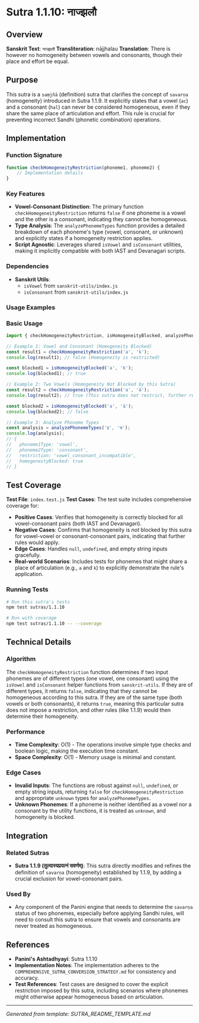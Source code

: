 # Sutra 1.1.10: नाज्झलौ

## Overview

**Sanskrit Text**: `नाज्झलौ`
**Transliteration**: nājjhalau
**Translation**: There is however no homogeneity between vowels and consonants, though their place and effort be equal.

## Purpose

This sutra is a `saṃjñā` (definition) sutra that clarifies the concept of `savarṇa` (homogeneity) introduced in Sutra 1.1.9. It explicitly states that a vowel (`ac`) and a consonant (`hal`) can never be considered homogeneous, even if they share the same place of articulation and effort. This rule is crucial for preventing incorrect Sandhi (phonetic combination) operations.

## Implementation

### Function Signature
```javascript
function checkHomogeneityRestriction(phoneme1, phoneme2) {
    // Implementation details
}
```

### Key Features
- **Vowel-Consonant Distinction**: The primary function `checkHomogeneityRestriction` returns `false` if one phoneme is a vowel and the other is a consonant, indicating they cannot be homogeneous.
- **Type Analysis**: The `analyzePhonemeTypes` function provides a detailed breakdown of each phoneme's type (vowel, consonant, or unknown) and explicitly states if a homogeneity restriction applies.
- **Script Agnostic**: Leverages shared `isVowel` and `isConsonant` utilities, making it implicitly compatible with both IAST and Devanagari scripts.

### Dependencies
- **Sanskrit Utils**:
  - `isVowel` from `sanskrit-utils/index.js`
  - `isConsonant` from `sanskrit-utils/index.js`

### Usage Examples

### Basic Usage
```javascript
import { checkHomogeneityRestriction, isHomogeneityBlocked, analyzePhonemeTypes } from './index.js';

// Example 1: Vowel and Consonant (Homogeneity Blocked)
const result1 = checkHomogeneityRestriction('a', 'k');
console.log(result1); // false (Homogeneity is restricted)

const blocked1 = isHomogeneityBlocked('a', 'k');
console.log(blocked1); // true

// Example 2: Two Vowels (Homogeneity Not Blocked by this Sutra)
const result2 = checkHomogeneityRestriction('a', 'ā');
console.log(result2); // true (This sutra does not restrict, further rules apply)

const blocked2 = isHomogeneityBlocked('a', 'ā');
console.log(blocked2); // false

// Example 3: Analyze Phoneme Types
const analysis = analyzePhonemeTypes('इ', 'च');
console.log(analysis);
// {
//   phoneme1Type: 'vowel',
//   phoneme2Type: 'consonant',
//   restriction: 'vowel_consonant_incompatible',
//   homogeneityBlocked: true
// }
```

## Test Coverage

**Test File**: `index.test.js`
**Test Cases**: The test suite includes comprehensive coverage for:
- **Positive Cases**: Verifies that homogeneity is correctly blocked for all vowel-consonant pairs (both IAST and Devanagari).
- **Negative Cases**: Confirms that homogeneity is *not* blocked by this sutra for vowel-vowel or consonant-consonant pairs, indicating that further rules would apply.
- **Edge Cases**: Handles `null`, `undefined`, and empty string inputs gracefully.
- **Real-world Scenarios**: Includes tests for phonemes that might share a place of articulation (e.g., `a` and `k`) to explicitly demonstrate the rule's application.

### Running Tests
```bash
# Run this sutra's tests
npm test sutras/1.1.10

# Run with coverage
npm test sutras/1.1.10 -- --coverage
```

## Technical Details

### Algorithm
The `checkHomogeneityRestriction` function determines if two input phonemes are of different types (one vowel, one consonant) using the `isVowel` and `isConsonant` helper functions from `sanskrit-utils`. If they are of different types, it returns `false`, indicating that they cannot be homogeneous according to this sutra. If they are of the same type (both vowels or both consonants), it returns `true`, meaning this particular sutra does not impose a restriction, and other rules (like 1.1.9) would then determine their homogeneity.

### Performance
- **Time Complexity**: O(1) - The operations involve simple type checks and boolean logic, making the execution time constant.
- **Space Complexity**: O(1) - Memory usage is minimal and constant.

### Edge Cases
- **Invalid Inputs**: The functions are robust against `null`, `undefined`, or empty string inputs, returning `false` for `checkHomogeneityRestriction` and appropriate `unknown` types for `analyzePhonemeTypes`.
- **Unknown Phonemes**: If a phoneme is neither identified as a vowel nor a consonant by the utility functions, it is treated as `unknown`, and homogeneity is blocked.

## Integration

### Related Sutras
- **Sutra 1.1.9 (तुल्यास्यप्रयत्नं सवर्णम्)**: This sutra directly modifies and refines the definition of `savarṇa` (homogeneity) established by 1.1.9, by adding a crucial exclusion for vowel-consonant pairs.

### Used By
- Any component of the Panini engine that needs to determine the `savarṇa` status of two phonemes, especially before applying Sandhi rules, will need to consult this sutra to ensure that vowels and consonants are never treated as homogeneous.

## References

- **Panini's Ashtadhyayi**: Sutra 1.1.10
- **Implementation Notes**: The implementation adheres to the `COMPREHENSIVE_SUTRA_CONVERSION_STRATEGY.md` for consistency and accuracy.
- **Test References**: Test cases are designed to cover the explicit restriction imposed by this sutra, including scenarios where phonemes might otherwise appear homogeneous based on articulation.

---

*Generated from template: SUTRA_README_TEMPLATE.md*
